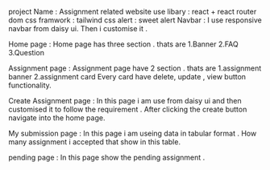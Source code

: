 project Name : Assignment related website
use libary : react + react router dom
css framwork : tailwind css
alert : sweet alert
Navbar : I use responsive navbar from daisy ui. Then i customise it .

Home page : Home page has three section . thats are
1.Banner
2.FAQ
3.Question 

Assignment page : Assignment page have 2 section . thats are
1.assignment banner
2.assignment card 
Every card have delete, update , view button functionality.

Create Assignment page : In this page i am use from daisy ui and then customised it to follow the requirement . After clicking the create button navigate into the home page.

My submission page : In this page i am useing data in tabular format . How many assignment i accepted that show in this table.

pending page : In this page show the pending assignment .
